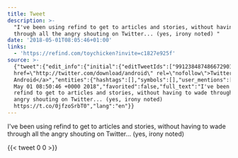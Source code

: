 ```yaml
---
title: Tweet
description: >-
  "I've been using refind to get to articles and stories, without having to wade
  through all the angry shouting on Twitter... (yes, irony noted) "
date: '2018-05-01T08:05:46+01:00'
links:
  - 'https://refind.com/toychicken?invite=c1827e925f'
source: >-
  {"tweet":{"edit_info":{"initial":{"editTweetIds":["991238487486672901"],"editableUntil":"2018-05-01T09:50:46.394Z","editsRemaining":"5","isEditEligible":true}},"retweeted":false,"source":"<a
  href=\"http://twitter.com/download/android\" rel=\"nofollow\">Twitter for
  Android</a>","entities":{"hashtags":[],"symbols":[],"user_mentions":[],"urls":[{"url":"https://t.co/0jfzoSrbT0","expanded_url":"https://refind.com/toychicken?invite=c1827e925f","display_url":"refind.com/toychicken?inv…","indices":["142","165"]}]},"display_text_range":["0","165"],"favorite_count":"0","id_str":"991238487486672901","truncated":false,"retweet_count":"0","id":"991238487486672901","possibly_sensitive":false,"created_at":"Tue
  May 01 08:50:46 +0000 2018","favorited":false,"full_text":"I've been using
  refind to get to articles and stories, without having to wade through all the
  angry shouting on Twitter... (yes, irony noted)
  https://t.co/0jfzoSrbT0","lang":"en"}}
---
```

I've been using refind to get to articles and stories, without having to wade through all the angry shouting on Twitter... (yes, irony noted) 
    
{{< tweet 0 0 >}}
    

